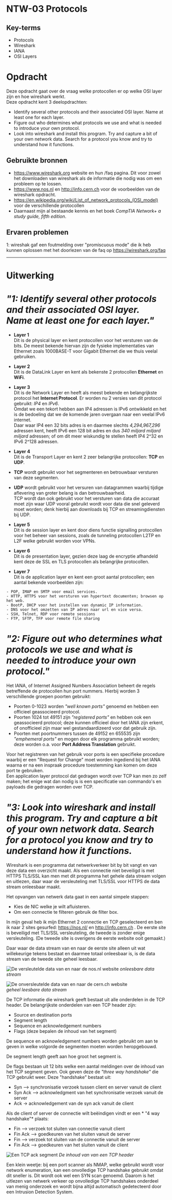 # NTW-03 Protocols


## Key-terms
- Protocols
- Wireshark 
- IANA
- OSI Layers
# Opdracht

Deze opdracht gaat over de vraag welke protocollen er op welke OSI layer zijn en hoe wireshark werkt.  
Deze opdracht kent 3 deelopdrachten:
- Identify several other protocols and their associated OSI layer. Name at least one for each layer.
- Figure out who determines what protocols we use and what is needed to introduce your own protocol.
- Look into wireshark and install this program. Try and capture a bit of your own network data. Search for a protocol you know and try to understand how it functions.

## Gebruikte bronnen
- https://www.wireshark.org website en hun /faq pagina. Dit voor zowel het downloaden van wireshark als de informatie die nodig was om een probleem op te lossen.
- https://www.nos.nl en http://info.cern.ch voor de voorbeelden van de wireshark opdracht.
- https://en.wikipedia.org/wiki/List_of_network_protocols_(OSI_model) voor de verschillende protocollen  
- Daarnaast mijn al bestaande kennis en het boek *CompTIA Network+ a study guide, fifth edition*.

## Ervaren problemen
1: wireshak gaf een foutmelding over "promiscuous mode" die ik heb kunnen oplossen met het doorlezen van de faq op https://wireshark.org/faq   

___

# Uitwerking

# *"1: Identify several other protocols and their associated OSI layer. Name at least one for each layer."*

- **Layer 1**  
Dit is de physical layer en kent protocollen voor het versturen van de bits. De meest bekende hiervan zijn de fysieke implementaties van Ethernet zoals 1000BASE-T voor Gigabit Ethernet die we thuis veelal gebruiken.

- **Layer 2**  
Dit is de DataLink Layer en kent als bekenste 2 protocollen **Ethernet** en **WiFi**. 

- **Layer 3**  
Dit is de Network Layer en heeft als meest bekende en belangrijkste protocol het **Internet Protocol**. Er worden nu 2 versies van dit protocol gebruikt: *IP4*  en *IPv6*.  
Omdat we een tekort hebben aan IP4 adressen is IPv6 ontwikkeld en het is de bedoeling dat we de komende jaren overgaan naar een veelal IPv6 internet.   
Daar waar IP4 een 32 bits adres is en daarmee slechts *4,294,967,296* adressen kent, heeft IPv6 een 128 bit adres en dus *340 miljard miljard miljard* adressen; of om dit meer wiskundig te stellen heeft IP4 2^32 en IPv6 2^128 adressen.  

* **Layer 4**  
Dit is de Transport Layer en kent 2 zeer belangrijke protocollen: **TCP** en **UDP**.
- **TCP** wordt gebruikt voor het segmenteren en betrouwbaar versturen van deze segmenten.
- **UDP** wordt gebruikt voor het versuren van datagrammen waarbij tijdige aflevering van groter belang is dan betrouwbaarheid.  
TCP wordt dan ook gebruikt voor het versturen van data die accuraat moet zijn waar UDP vooral gebruikt wordt voor data die snel geleverd moet worden; denk hierbij aan downloads bij TCP en streamingdiensten bij UDP.

- **Layer 5**  
Dit is de session layer en kent door diens functie signalling protocollen voor het beheer van sessions, zoals de tunneling protocollen L2TP en L2F welke gebruikt worden voor VPNs.  


- **Layer 6**  
Dit is de presentation layer, gezien deze laag de encryptie afhandeld kent deze de SSL en TLS protocollen als belangrijke protocollen.

- **Layer 7**  
Dit is de application layer en kent een groot aantal protocollen; een aantal bekende voorbeelden zijn:
```
- POP, IMAP en SMTP voor email services.
- HTTP, HTTPS voor het versturen van hypertext documenten; browsen op het web.
- BootP, DHCP voor het instellen van dynamic IP information.
- DNS voor het omzetten van IP adres naar url en vice versa.
- SSH, Telnet, RDP voor remote sessions
- FTP, SFTP, TFP voor remote file sharing  
```


# *"2: Figure out who determines what protocols we use and what is needed to introduce your own protocol."*
Het IANA, of Internet Assigned Numbers Association beheert de regels betreffende de protocollen hun port nummers. Hierbij worden 3 verschillende groepen poorten gebruikt:
- Poorten 0-1023 worden *"well known ports"* genoemd en hebben een officieel geassocieerd protocol. 
- Poorten 1024 tot 49151 zijn *"registered ports"* en hebben ook een geassocieerd protocol; deze kunnen officieel door het IANA zijn erkent, of onofficieel zijn maar wel gestandaardizeerd voor dat gebruik zijn.  
- Poorten met poortnummers tussen de 49152 en 655535 zijn *"emphemeral ports"* en mogen door elk programma gebruikt worden; deze worden o.a. voor **Port Address Translation** gebruikt.  

Voor het registreren van het gebruik voor ports is een specifieke procedure waarbij er een "Request for Change" moet worden ingediend bij het IANA waarna er na een inspraak procedure toestemming kan komen om deze port te gebruiken.   
Een application layer protocol dat gedragen wordt over TCP kan men zo zelf maken; het enige wat dan nodig is is een specificatie van commando's en payloads die gedragen worden over TCP.

   

# *"3: Look into wireshark and install this program. Try and capture a bit of your own network data. Search for a protocol you know and try to understand how it functions.* 

Wireshark is een programma dat netwerkverkeer bit by bit vangt en van deze data een overzicht maakt.
Als een connectie niet beveiligd is met HTTPS TLS/SSL kan men met dit programma het gehele data stream volgen en uitlezen, daar waar de versleuteling met TLS/SSL voor HTTPS de data stream onleesbaar maakt.

Het opvangen van netwerk data gaat in een aantal simpele stappen:
- Kies de NIC welke je wilt afluisteren.
- Om een connectie te filteren gebruik de filter box. 

In mijn geval heb ik mijn Ethernet 2 connectie en TCP geselecteerd en ben ik naar 2 sites gesurfed: https://nos.nl/ en http://info.cern.ch . De eerste site is beveiligd met TLS/SSL versleuteling, de tweede is zonder enige versleuteling. (De tweede site is overigens de eerste website ooit gemaakt.)

Daar waar de data stream van en naar de eerste site alleen uit wat willekeurige tekens bestaat en daarmee totaal onleesbaar is, is de data stream van de tweede site geheel leesbaar.

![De versleutelde data van en naar de nos.nl website](/00_includes/Networking_Images/https_stream.png)
*onleesbare data stream* 

![De onversleutelde data van en naar de cern.ch website](/00_includes/Networking_Images/http_stream.png)  
*geheel leesbare data stream*

De TCP informatie die wireshark geeft bestaat uit alle onderdelen in de TCP header. 
De belangrijkste onderdelen van een TCP header zijn:
- Source en destination ports
- Segment length
- Sequence en acknowledgement numbers
- Flags (deze bepalen de inhoud van het segment)

De sequence en acknowledgement numbers worden gebruikt om aan te geven in welke volgorde de segmenten moeten worden heropgebouwd. 

De segment length geeft aan hoe groot het segment is. 

De flags bestaan uit 12 bits welke een aantal meldingen over de inhoud van het TCP segment geven. Ook geven deze de *"three way handshake"* die TCP gebruikt weer. Deze "handshake" bestaat uit:
- Syn --> synchronisatie verzoek tussen client en server vanuit de client
- Syn Ack --> acknowledgment van het synchronisatie verzoek vanuit de server 
- Ack -> acknowledgement van de syn ack vanuit de client

Als de client of server de connectie wilt beëindigen vindt er een * "4 way handshake"* plaats:
- Fin --> verzoek tot sluiten van connectie vanuit client
- Fin Ack --> goedkeuren van het sluiten vanuit de server
- Fin --> verzoek tot sluiten van de connectie vanuit de server
- Fin Ack --> goedkeuren van het sluiten vanuit de client

![Een TCP ack segment](/00_includes/Networking_Images/tcp_wireshark.png)
*De inhoud van van een TCP header*


Een klein weetje: bij een port scanner als NMAP, welke gebruikt wordt voor network enumeration, kan een onvolledige TCP handshake gebruikt omdat dit sneller is. Dit wordt ook wel een SYN scan genoemd. Daarom is het uitlezen van netwerk verkeer op onvolledige TCP handshakes onderdeel van menig onderzoek en wordt bijna altijd automatisch gedetecteerd door een Intrusion Detection System. 